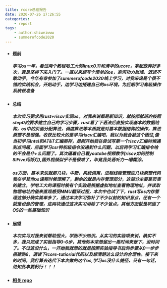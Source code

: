 ```yaml
---
title: rcore总结报告
date: 2020-07-26 17:26:55
categories:
    - report
tags:
    - author:shiweiwww
    - summerofcode2020
---
```

* #### 题前
    ##### 学习os一年，看过两个教程哈工大的linux0.11和清华的ucore，拿起放弃好多次，算是坚持下来入门了。一直以来想写个简单的os，奈何功力尚浅，迟迟不敢动手，今年有幸参加了summerofcode2020线上学习，对我来说是个很不错的实践机会，开始动手，边学习边搭建自己的os环境，为后期学习高级操作系统做准备
* #### 总结
    ##### 本次实习要求用rust+riscv实现os，对我来说都是新知识，就按部就班的按照step0的要求建立自己的学习步骤，rust看了下语法后直接实现基本的数据结构，os中的页面分配算法，调度算法等本质就是对基本数据结构的操作，算法原理不是很强。收获比较大的是学习riscv汇编吧，我以为我会被这个困住,像当初学习Intel和AT&T汇编那样，是刚开始我在尝试写第一个riscv汇编时候遇到点问题，后面学习csr特权级指令没遇到什么问题，以后再学习汇编指令啥的不会是什+么问题了。其次逼着自己看youtobe视频教学(riscv如何控制SiFive闪烁灯),国外视频似乎不是很难了，毕竟我英语听力一塌糊涂。
    ##### os方面，基本来说就那几块，中断，系统调用，进程线程管理这几块原理代码我在学其他os课程时候理解了，剩余的就是内存管理部分，这部分主要是页表的建立，学哈工大的课程时候有个实验是根据虚拟地址查看物理地址，并读取物理地址的值来直观感受MMU翻译过程，本次中也试了下，rust写os内存管理这部分确实简单多了，通过本次学习弥补了不少以前的知识盲点，还有一个就是设备的管理，这两块通过这次实习消除了不少盲点，其他方面就是巩固了OS的一些基础知识
* #### 展望
    ##### 本次实习对我来说帮助很大，学到不少知识。从实习的实验项来说，确实不多，我只完成了实验指导0-6步，其他的本来想留出一周时间来做下，没时间了。不过这没什么，一开始我就想的就是按照实验指导书后的步骤从0一步步搭建到6，通读下rcore-tutiorial代码以及想清楚这么设计的合理性。接下来的时间，我打算去迭代下本次做的这个os,学习os没什么捷径，只有一句话，绝知此事要躬行！！！
* #### [相关 repo](https://github.com/shiweiwww/rcore/tree/master/labs)
